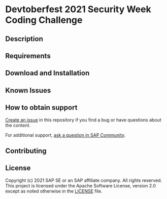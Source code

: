 # Devtoberfest 2021 Security Week Coding Challenge

## Description

## Requirements

## Download and Installation

## Known Issues

## How to obtain support

[Create an issue](https://github.com/SAP-samples/devtoberfest-2021-security-coding-challenge/issues) in this repository if you find a bug or have questions about the content.
 
For additional support, [ask a question in SAP Community](https://answers.sap.com/questions/ask.html).

## Contributing

## License
Copyright (c) 2021 SAP SE or an SAP affiliate company. All rights reserved. This project is licensed under the Apache Software License, version 2.0 except as noted otherwise in the [LICENSE](LICENSES/Apache-2.0.txt) file.
